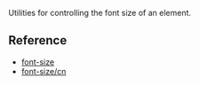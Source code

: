 Utilities for controlling the font size of an element.



## Reference

- [font-size](https://tailwindcss.com/docs/font-size)
- [font-size/cn](https://tailwindcss.cn/docs/font-size)
